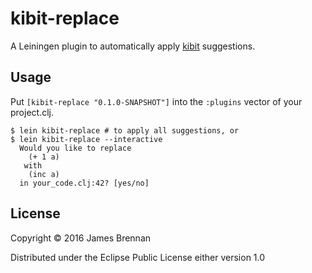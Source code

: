 # kibit-replace

A Leiningen plugin to automatically apply [kibit](https://github.com/jonase/kibit) suggestions.

## Usage

Put `[kibit-replace "0.1.0-SNAPSHOT"]` into the `:plugins` vector of your project.clj.

    $ lein kibit-replace # to apply all suggestions, or
    $ lein kibit-replace --interactive
      Would you like to replace
        (+ 1 a)
       with
        (inc a)
      in your_code.clj:42? [yes/no]


## License

Copyright © 2016 James Brennan

Distributed under the Eclipse Public License either version 1.0
